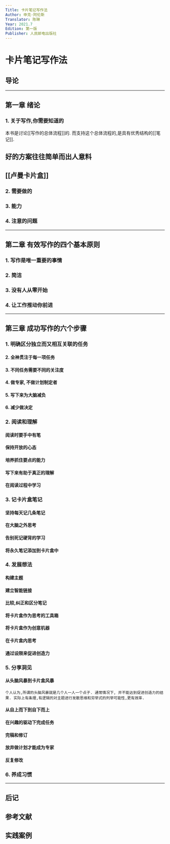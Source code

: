 ```yaml
---
Title: 卡片笔记写作法
Author: 申克·阿伦斯
Translator: 陈琳
Year: 2021.7
Edition: 第一版
Publisher: 人民邮电出版社
---
```


# 卡片笔记写作法

## 导论

---

## 第一章 绪论

### 1. 关于写作,你需要知道的  

本书是讨论[[写作的总体流程]]的. 而支持这个总体流程的,是具有优秀结构的[[笔记]].  

## 好的方案往往简单而出人意料



## [[卢曼卡片盒]]  





### 2.  需要做的

### 3. 能力

### 4. 注意的问题

---

## 第二章 有效写作的四个基本原则

### 1. 写作是唯一重要的事情

### 2. 简洁

### 3. 没有人从零开始

### 4. 让工作推动你前进


---

## 第三章 成功写作的六个步骤

### 1. 明确区分独立而又相互关联的任务

#### 2. 全神贯注于每一项任务

#### 3. 不同任务需要不同的关注度

#### 4. 做专家, 不做计划制定者

#### 5. 写下来为大脑减负

#### 6. 减少做决定


### 2. 阅读和理解

#### 阅读时要手中有笔

#### 保持开放的心态

#### 培养抓住要点的能力

#### 写下来有助于真正的理解

#### 在阅读过程中学习


### 3. 记卡片盒笔记

#### 坚持每天记几条笔记

#### 在大脑之外思考

#### 告别死记硬背的学习

#### 将永久笔记添加到卡片盒中


### 4. 发展想法

#### 构建主题

#### 建立智能链接

#### 比较,纠正和区分笔记

#### 将卡片盒作为思考的工具箱

#### 将卡片盒作为创意机器

#### 在卡片盒内思考

#### 通过设限来促进创造力


### 5. 分享洞见

#### 从头脑风暴到卡片盒风暴
	个人认为,所谓的头脑风暴就是几个人一人一个点子. 通常情况下, 并不能达到促进创造力的结果. 实际上有条理,有逻辑的对主题进行发散思维和穷举式的列举可能性,更有效率.  

#### 从自上而下到自下而上

#### 在兴趣的驱动下完成任务 

#### 完稿和修订

#### 放弃做计划才能成为专家

#### 反复修改

### 6. 养成习惯

---

## 后记

## 参考文献

## 实践案例
